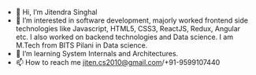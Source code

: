 - 👋 Hi, I’m Jitendra Singhal
- 👀 I’m interested in software development, majorly worked frontend side technologies like Javascript, HTML5, CSS3, ReactJS, Redux, Angular etc. I also worked on backend technologies and Data science. I am M.Tech from BITS Pilani in Data science. 
- 🌱 I’m learning System Internals and Architectures. 
- 📫 How to reach me jiten.cs2010@gmail.com/+91-9599107440
